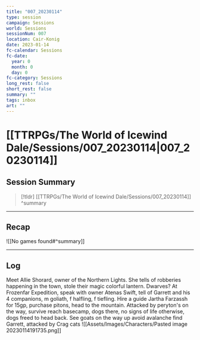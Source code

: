 ```yaml
---
title: "007_20230114"
type: session
campaign: Sessions
world: Sessions
sessionNum: 007
location: Cair-Konig
date: 2023-01-14
fc-calendar: Sessions
fc-date:
  year: 0
  month: 0
  day: 0
fc-category: Sessions
long_rest: false
short_rest: false
summary: ""
tags: inbox
art: ""
---
```

# [[TTRPGs/The World of Icewind Dale/Sessions/007_20230114|007_20230114]]
## Session Summary

 > [!tldr] [[TTRPGs/The World of Icewind Dale/Sessions/007_20230114]]
>  ^summary

---

## Recap

![[No games found#^summary]]


---

## Log

Meet Allie Shorard, owner of the Northern Lights.
She tells of robberies happening in the town, stole their magic colorful lantern. Dwarves?
At Frozenfar Expedition, speak with owner Atenas Swift, tell of Garrett and his 4 companions, m goliath, f halfling, f tiefling.
Hire a guide Jartha Farzassh for 15gp, purchase pitons, head to the mountain.
Attacked by peryton's on the way, survive
reach basecamp, dogs there, no signs of life otherwise, dogs freed to head back.
See goats on the way up
avoid avalanche
find Garrett, attacked by Crag cats
![[Assets/Images/Characters/Pasted image 20230114191735.png]]